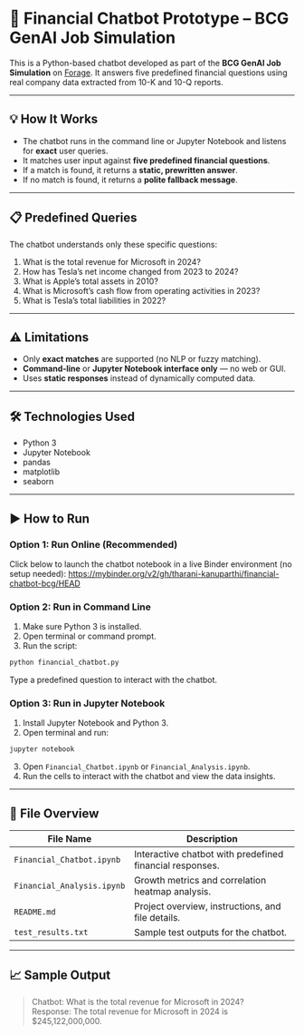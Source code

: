 # 🧠 Financial Chatbot Prototype – BCG GenAI Job Simulation

This is a Python-based chatbot developed as part of the **BCG GenAI Job Simulation** on [Forage](https://www.theforage.com/). It answers five predefined financial questions using real company data extracted from 10-K and 10-Q reports.

---

## 💡 How It Works

- The chatbot runs in the command line or Jupyter Notebook and listens for **exact** user queries.
- It matches user input against **five predefined financial questions**.
- If a match is found, it returns a **static, prewritten answer**.
- If no match is found, it returns a **polite fallback message**.

---

## 📋 Predefined Queries

The chatbot understands only these specific questions:

1. What is the total revenue for Microsoft in 2024?  
2. How has Tesla’s net income changed from 2023 to 2024?  
3. What is Apple’s total assets in 2010?  
4. What is Microsoft’s cash flow from operating activities in 2023?  
5. What is Tesla’s total liabilities in 2022?

---

## ⚠️ Limitations

- Only **exact matches** are supported (no NLP or fuzzy matching).
- **Command-line** or **Jupyter Notebook interface only** — no web or GUI.
- Uses **static responses** instead of dynamically computed data.

---

## 🛠️ Technologies Used

- Python 3
- Jupyter Notebook
- pandas
- matplotlib
- seaborn

---

## ▶️ How to Run

### Option 1: Run Online (Recommended)
Click below to launch the chatbot notebook in a live Binder environment (no setup needed):
https://mybinder.org/v2/gh/tharani-kanuparthi/financial-chatbot-bcg/HEAD


### Option 2: Run in Command Line

1. Make sure Python 3 is installed.
2. Open terminal or command prompt.
3. Run the script:

```bash
python financial_chatbot.py
```

Type a predefined question to interact with the chatbot.

### Option 3: Run in Jupyter Notebook

1. Install Jupyter Notebook and Python 3.
2. Open terminal and run:

```bash
jupyter notebook
```

3. Open `Financial_Chatbot.ipynb` or `Financial_Analysis.ipynb`.
4. Run the cells to interact with the chatbot and view the data insights.

---

## 📂 File Overview

| File Name               | Description                                              |
|------------------------|----------------------------------------------------------|
| `Financial_Chatbot.ipynb` | Interactive chatbot with predefined financial responses. |
| `Financial_Analysis.ipynb`| Growth metrics and correlation heatmap analysis.        |
| `README.md`             | Project overview, instructions, and file details.        |
| `test_results.txt`      | Sample test outputs for the chatbot.                     |

---

## 📈 Sample Output

> Chatbot: What is the total revenue for Microsoft in 2024?  
> Response: The total revenue for Microsoft in 2024 is $245,122,000,000.
